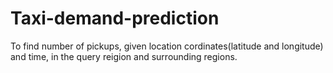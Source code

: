 # Taxi-demand-prediction
To find number of pickups, given location cordinates(latitude and longitude) and time, in the query reigion and surrounding regions.
